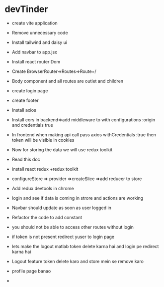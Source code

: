 # devTinder

- create vite application
- Remove unnecessary code
- Install tailwind and daisy ui
- Add navbar to app.jsx
- Install react router Dom
- Create BrowserRouter=>Routes=>Route=/ 
- Body component and all routes are outlet and children 
- create login page
- create footer
- Install axios
- Install cors in backend=>add middleware to with configurations :origin and credentials true
- In frontend  when making api call  pass axios withCredentials :true then token will be visible in cookies


- Now for storing the data we will use redux toolkit 
- Read this doc 
- install react redux +redux toolkit
- configureStore => provider =>createSlice =>add reducer to store
- Add redux devtools in chrome
- login and see if data is coming in strore and actions are working 
- Navbar should update as soon as user logged in 
- Refactor the code to add constant



- you should not be able to access other routes without login 
- if token is not present redirect yuser to login page
- lets make the logout matlab token delete karna hai and login pe redirect karna hai
- Logout feature token delete karo and store mein se remove karo
- profile page banao
- 
